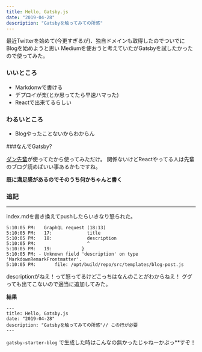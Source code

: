 ```yaml
---
title: Hello, Gatsby.js
date: "2019-04-28"
description: "Gatsbyを触ってみての所感"
---
```


最近Twitterを始めて(今更すぎるが)、独自ドメインも取得したのでついでにBlogを始めようと思い
Mediumを使おうと考えていたがGatsbyを試したかったので使ってみた。

### いいところ
- Markdonwで書ける
- デプロイが楽(とか思ってたら早速ハマった)
- Reactで出来てるらしい

### わるいところ
- Blogやったことないからわからん

###なんでGatsby?

[ダン先輩](https://overreacted.io/)が使ってたから使ってみただけ。
関係ないけどReactやってる人は先輩のブログ読めばいい事あるかもですね。  
  
  
**既に満足感があるのでそのうち何かちゃんと書く**


### 追記
---

index.mdを書き換えてpushしたらいきなり怒られた。
```
5:10:05 PM:   GraphQL request (18:13)
5:10:05 PM:   17:             title
5:10:05 PM:   18:             description
5:10:05 PM:                   ^
5:10:05 PM:   19:           }
5:10:05 PM: - Unknown field 'description' on type 'MarkdownRemarkFrontmatter'.
5:10:05 PM:       file: /opt/build/repo/src/templates/blog-post.js
```
descriptionがねえ！って怒ってるけどこっちはなんのことがわからねえ！
ググっても出てこないので適当に追加してみた。
  
**結果**
```
---
title: Hello, Gatsby.js
date: "2019-04-28"
description: "Gatsbyを触ってみての所感"// この行が必要
---
```
  
`gatsby-starter-blog` で生成した時はこんなの無かったじゃねーかぶっ**すぞ！

   